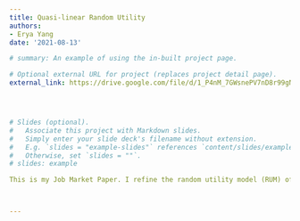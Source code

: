 ```yaml
---
title: Quasi-linear Random Utility
authors:
- Erya Yang
date: '2021-08-13'

# summary: An example of using the in-built project page.

# Optional external URL for project (replaces project detail page).
external_link: https://drive.google.com/file/d/1_P4nM_7GWsnePV7nD8r99gNhCGDbh3bo/view?usp=sharing




# Slides (optional).
#   Associate this project with Markdown slides.
#   Simply enter your slide deck's filename without extension.
#   E.g. `slides = "example-slides"` references `content/slides/example-slides.md`.
#   Otherwise, set `slides = ""`.
# slides: example

This is my Job Market Paper. I refine the random utility model (RUM) of Block and Marschak (1959) and represent stochastic choice data with quasi-linear types. These types reflect heterogeneous preferences of a group of agents or a single agent across repeated questions. In my framework, choices are observed across pairs of consumption goods and money. Such primitives provide unique identification for the probability measure over the underlying quasi-linear types. Moreover, my model implies a unique social welfare aggregator that is consistent with Pareto efficiency criteria.



---
```


